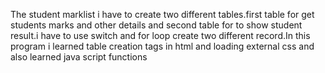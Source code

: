 The student marklist i have to create two different tables.first table for get students marks and other details and second table for to show student result.i have to use switch and for loop create two different record.In this program i learned table creation tags in html and loading external css and also learned java script functions
